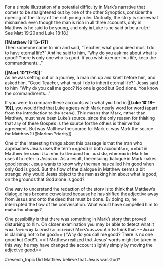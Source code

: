 For a simple illustration of a potential difficulty in Mark’s narrative that comes to be straightened out by one of the other Synoptics, consider the opening of the story of the rich young ruler. (Actually, the story is somewhat misnamed: even though the man is rich in all three accounts, only in Matthew is he said to be young, and only in Luke is he said to be a ruler! See Matt 19:20 and Luke 18:18.)

**[[Matthew 19'16–17]]**  
Then someone came to him and said, “Teacher, what good deed must I do to have eternal life?” And he said to him, “Why do you ask me about what is good? There is only one who is good. If you wish to enter into life, keep the commandments...”

**[[Mark 10'17–18]]'**  
As he was setting out on a journey, a man ran up and knelt before him, and asked him, “Good Teacher, what must I do to inherit eternal life?” Jesus said to him, “Why do you call me good? No one is good but God alone. You know the commandments...”

If you were to compare these accounts with what you find in **[[Luke 18'18–19]]**, you would find that Luke agrees with Mark nearly word for word (apart from the introduction to the scene). This means that Mark, rather than Matthew, must have been Luke’s source, since the only reason for thinking that any of these Gospels is the source for the others is their verbal agreement. But was Matthew the source for Mark or was Mark the source for Matthew? ([[Markan Priority]])

One of the interesting things about this passage is that the man who approaches Jesus uses the term ==_good_ in both accounts==, ==but in Matthew he uses it to refer to the _deed_ he must do, whereas in Mark he uses it to refer to _Jesus_==. As a result, the ensuing dialogue in Mark makes good sense: Jesus wants to know why the man has called him good when only God is good. But the flow of the dialogue in Matthew seems a bit strange: why would Jesus object to the man asking him about what is good, on the grounds that God alone is good?

One way to understand the redaction of the story is to think that Matthew’s dialogue has become convoluted because he has shifted the adjective away from Jesus and onto the deed that must be done. By doing so, he interrupted the flow of the conversation. What would have compelled him to make the change?

One possibility is that there was something in Mark’s story that proved disturbing to him. On closer examination you may be able to detect what it was. One way to read (or misread) Mark’s account is to think that ==Jesus is claiming not to be good== (“Why do you call me good? There is no one good but God!”). ==If Matthew realized that Jesus’ words might be taken in this way, he may have changed the account slightly simply by moving the adjective _good_.==

#reserch_topic Did Matthew believe that Jesus was God?